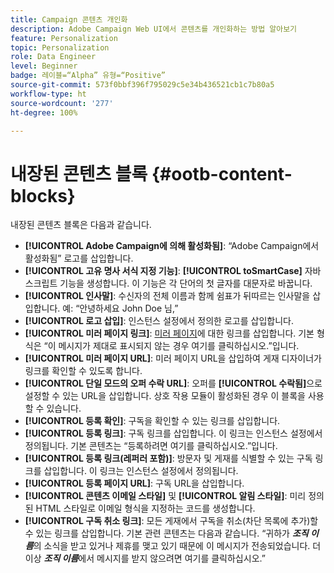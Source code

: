 ```yaml
---
title: Campaign 콘텐츠 개인화
description: Adobe Campaign Web UI에서 콘텐츠를 개인화하는 방법 알아보기
feature: Personalization
topic: Personalization
role: Data Engineer
level: Beginner
badge: 레이블=“Alpha” 유형=“Positive”
source-git-commit: 573f0bbf396f795029c5e34b436521cb1c7b80a5
workflow-type: ht
source-wordcount: '277'
ht-degree: 100%

---
```



# 내장된 콘텐츠 블록 {#ootb-content-blocks}

내장된 콘텐츠 블록은 다음과 같습니다.

* **[!UICONTROL Adobe Campaign에 의해 활성화됨]**: “Adobe Campaign에서 활성화됨” 로고를 삽입합니다.
* **[!UICONTROL 고유 명사 서식 지정 기능]**: **[!UICONTROL toSmartCase]** 자바스크립트 기능을 생성합니다. 이 기능은 각 단어의 첫 글자를 대문자로 바꿉니다.
* **[!UICONTROL 인사말]**: 수신자의 전체 이름과 함께 쉼표가 뒤따르는 인사말을 삽입합니다. 예: “안녕하세요 John Doe 님,”
* **[!UICONTROL 로고 삽입]**: 인스턴스 설정에서 정의한 로고를 삽입합니다.
* **[!UICONTROL 미러 페이지 링크]**: [미러 페이지](../content/mirror-page.md)에 대한 링크를 삽입합니다. 기본 형식은 “이 메시지가 제대로 표시되지 않는 경우 여기를 클릭하십시오.”입니다.
* **[!UICONTROL 미러 페이지 URL]**: 미러 페이지 URL을 삽입하여 게재 디자이너가 링크를 확인할 수 있도록 합니다.
* **[!UICONTROL 단일 모드의 오퍼 수락 URL]**: 오퍼를 **[!UICONTROL 수락됨]**&#x200B;으로 설정할 수 있는 URL을 삽입합니다. 상호 작용 모듈이 활성화된 경우 이 블록을 사용할 수 있습니다.
* **[!UICONTROL 등록 확인]**: 구독을 확인할 수 있는 링크를 삽입합니다.
* **[!UICONTROL 등록 링크]**: 구독 링크를 삽입합니다. 이 링크는 인스턴스 설정에서 정의됩니다. 기본 콘텐츠는 “등록하려면 여기를 클릭하십시오.”입니다.
* **[!UICONTROL 등록 링크(레퍼러 포함)]**: 방문자 및 게재를 식별할 수 있는 구독 링크를 삽입합니다. 이 링크는 인스턴스 설정에서 정의됩니다.
* **[!UICONTROL 등록 페이지 URL]**: 구독 URL을 삽입합니다.
* **[!UICONTROL 콘텐츠 이메일 스타일]** 및 **[!UICONTROL 알림 스타일]**: 미리 정의된 HTML 스타일로 이메일 형식을 지정하는 코드를 생성합니다.
* **[!UICONTROL 구독 취소 링크]**: 모든 게재에서 구독을 취소(차단 목록에 추가)할 수 있는 링크를 삽입합니다. 기본 관련 콘텐츠는 다음과 같습니다. “귀하가 ***조직 이름***&#x200B;의 소식을 받고 있거나 제휴를 맺고 있기 때문에 이 메시지가 전송되었습니다. 더 이상 ***조직 이름***&#x200B;에서 메시지를 받지 않으려면 여기를 클릭하십시오.”
